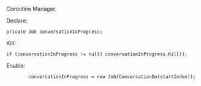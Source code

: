 Coroutine Manager.

Declare;

    private Job conversationInProgress;

Kill:

    if (conversationInProgress != null) conversationInProgress.Kill();

Enable:

			conversationInProgress = new Job(ConversationDo(startIndex));
      
      

